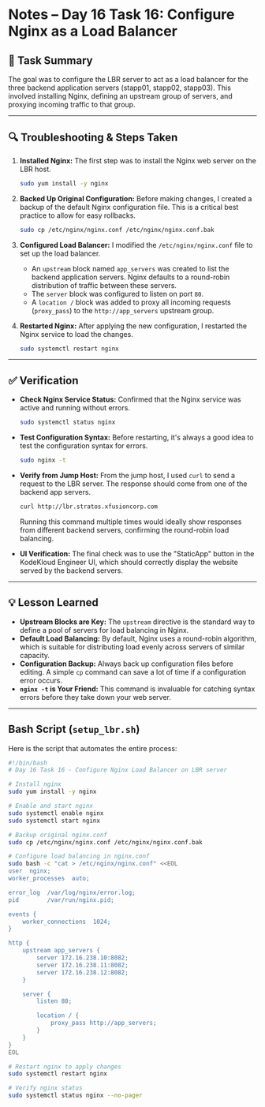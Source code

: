 # Notes – Day 16 Task 16: Configure Nginx as a Load Balancer

## 📝 Task Summary

The goal was to configure the LBR server to act as a load balancer for the three backend application servers (stapp01, stapp02, stapp03). This involved installing Nginx, defining an upstream group of servers, and proxying incoming traffic to that group.

---

## 🔍 Troubleshooting & Steps Taken

1.  **Installed Nginx:**
    The first step was to install the Nginx web server on the LBR host.
    ```bash
    sudo yum install -y nginx
    ```

2.  **Backed Up Original Configuration:**
    Before making changes, I created a backup of the default Nginx configuration file. This is a critical best practice to allow for easy rollbacks.
    ```bash
    sudo cp /etc/nginx/nginx.conf /etc/nginx/nginx.conf.bak
    ```

3.  **Configured Load Balancer:**
    I modified the `/etc/nginx/nginx.conf` file to set up the load balancer.
    -   An `upstream` block named `app_servers` was created to list the backend application servers. Nginx defaults to a round-robin distribution of traffic between these servers.
    -   The `server` block was configured to listen on port `80`.
    -   A `location /` block was added to proxy all incoming requests (`proxy_pass`) to the `http://app_servers` upstream group.

4.  **Restarted Nginx:**
    After applying the new configuration, I restarted the Nginx service to load the changes.
    ```bash
    sudo systemctl restart nginx
    ```

---

## ✅ Verification

-   **Check Nginx Service Status:**
    Confirmed that the Nginx service was active and running without errors.
    ```bash
    sudo systemctl status nginx
    ```

-   **Test Configuration Syntax:**
    Before restarting, it's always a good idea to test the configuration syntax for errors.
    ```bash
    sudo nginx -t
    ```

-   **Verify from Jump Host:**
    From the jump host, I used `curl` to send a request to the LBR server. The response should come from one of the backend app servers.
    ```bash
    curl http://lbr.stratos.xfusioncorp.com
    ```
    Running this command multiple times would ideally show responses from different backend servers, confirming the round-robin load balancing.

-   **UI Verification:**
    The final check was to use the "StaticApp" button in the KodeKloud Engineer UI, which should correctly display the website served by the backend servers.

---

## 💡 Lesson Learned

-   **Upstream Blocks are Key:** The `upstream` directive is the standard way to define a pool of servers for load balancing in Nginx.
-   **Default Load Balancing:** By default, Nginx uses a round-robin algorithm, which is suitable for distributing load evenly across servers of similar capacity.
-   **Configuration Backup:** Always back up configuration files before editing. A simple `cp` command can save a lot of time if a configuration error occurs.
-   **`nginx -t` is Your Friend:** This command is invaluable for catching syntax errors before they take down your web server.

---

##  Bash Script (`setup_lbr.sh`)

Here is the script that automates the entire process:

```bash
#!/bin/bash
# Day 16 Task 16 - Configure Nginx Load Balancer on LBR server

# Install nginx
sudo yum install -y nginx

# Enable and start nginx
sudo systemctl enable nginx
sudo systemctl start nginx

# Backup original nginx.conf
sudo cp /etc/nginx/nginx.conf /etc/nginx/nginx.conf.bak

# Configure load balancing in nginx.conf
sudo bash -c "cat > /etc/nginx/nginx.conf" <<EOL
user  nginx;
worker_processes  auto;

error_log  /var/log/nginx/error.log;
pid        /var/run/nginx.pid;

events {
    worker_connections  1024;
}

http {
    upstream app_servers {
        server 172.16.238.10:8082;
        server 172.16.238.11:8082;
        server 172.16.238.12:8082;
    }

    server {
        listen 80;

        location / {
            proxy_pass http://app_servers;
        }
    }
}
EOL

# Restart nginx to apply changes
sudo systemctl restart nginx

# Verify nginx status
sudo systemctl status nginx --no-pager
```